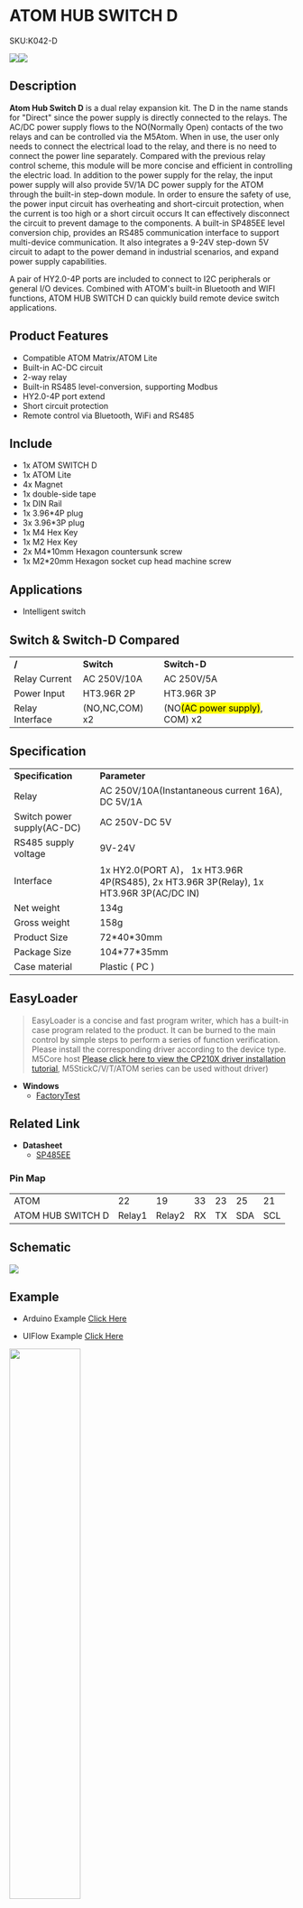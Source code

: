 # ATOM HUB SWITCH D

<el-tag effect="plain">SKU:K042-D</el-tag>

<div class="product_pic"><img src="assets/img/product_pics/atom_base/atomhub_switch_d/atom_switch_d_01.webp"><img src="assets/img/product_pics/atom_base/atomhub_switch_d/atom_switch_d_02.webp"></div>

## Description

**Atom Hub Switch D** is a dual relay expansion kit. The D in the name stands for "Direct" since the power supply is directly connected to the relays. The AC/DC power supply flows to the NO(Normally Open) contacts of the two relays and can be controlled via the M5Atom. When in use, the user only needs to connect the electrical load to the relay, and there is no need to connect the power line separately. Compared with the previous relay control scheme, this module will be more concise and efficient in controlling the electric load. In addition to the power supply for the relay, the input power supply will also provide 5V/1A DC power supply for the ATOM through the built-in step-down module. In order to ensure the safety of use, the power input circuit has overheating and short-circuit protection, when the current is too high or a short circuit occurs It can effectively disconnect the circuit to prevent damage to the components. A built-in SP485EE level conversion chip, provides an RS485 communication interface to support multi-device communication. It also integrates a 9-24V step-down 5V circuit to adapt to the power demand in industrial scenarios, and expand power supply capabilities. 

A pair of HY2.0-4P ports are included to connect to I2C peripherals or general I/O devices. Combined with ATOM's built-in Bluetooth and WIFI functions, ATOM HUB SWITCH D can quickly build remote device switch applications.

## Product Features

- Compatible ATOM Matrix/ATOM Lite
- Built-in AC-DC circuit
- 2-way relay
- Built-in RS485 level-conversion, supporting Modbus
- HY2.0-4P port extend
- Short circuit protection
- Remote control via Bluetooth, WiFi and RS485

## Include

- 1x ATOM SWITCH D
- 1x ATOM Lite
- 4x Magnet
- 1x double-side tape
- 1x DIN Rail
- 1x 3.96*4P plug
- 3x 3.96*3P plug
- 1x M4 Hex Key
- 1x M2 Hex Key
- 2x M4*10mm Hexagon countersunk screw
- 1x M2*20mm Hexagon socket cup head machine screw

## Applications

- Intelligent switch

## Switch & Switch-D Compared

<table>
   <tr style="font-weight:bold">
      <td>/</td>
      <td>Switch</td>
      <td>Switch-D</td>
   </tr>
   <tr>
      <td>Relay Current</td>
      <td>AC 250V/10A</td>
      <td>AC 250V/5A</td>
   </tr>
   <tr>
      <td>Power Input</td>
      <td>HT3.96R 2P</td>
      <td>HT3.96R 3P</td>
   </tr>
   <tr>
      <td>Relay Interface</td>
      <td>(NO,NC,COM) x2</td>
      <td>(NO<mark>(AC power supply)</mark>, COM) x2</td>
   </tr>
 </table>

## Specification

<table>
   <tr style="font-weight:bold">
      <td>Specification</td>
      <td>Parameter</td>
   </tr>
   <tr>
      <td>Relay</td>
      <td>AC 250V/10A(Instantaneous current 16A), DC 5V/1A</td>
   </tr>
   <tr>
      <td>Switch power supply(AC-DC)</td>
      <td>AC 250V-DC 5V</td>
   </tr>
   <tr>
      <td>RS485 supply voltage</td>
      <td>9V-24V</td>
   </tr>
   <tr>
      <td>Interface</td>
      <td>1x HY2.0(PORT A)， 1x HT3.96R 4P(RS485), 2x HT3.96R 3P(Relay), 1x HT3.96R 3P(AC/DC IN)</td>
   </tr>
   <tr>
      <td>Net weight</td>
      <td>134g</td>
   </tr>
   <tr>
      <td>Gross weight</td>
      <td>158g</td>
   </tr>
   <tr>
      <td>Product Size</td>
      <td>72*40*30mm</td>
   </tr>
   <tr>
      <td>Package Size</td>
      <td>104*77*35mm</td>
   </tr>
   <tr>
      <td>Case material</td>
      <td>Plastic ( PC )</td>
   </tr>
 </table>

## EasyLoader

>EasyLoader is a concise and fast program writer, which has a built-in case program related to the product. It can be burned to the main control by simple steps to perform a series of function verification. Please install the corresponding driver according to the device type. M5Core host [Please click here to view the CP210X driver installation tutorial](en/arduino/arduino_development), M5StickC/V/T/ATOM series can be used without driver)

- **Windows** 
   - [FactoryTest](https://m5stack.oss-cn-shenzhen.aliyuncs.com/EasyLoader/Windows/CORE/EasyLoader_M5Paper_FactoryTest.exe)

## Related Link

-  **Datasheet** 
    - [SP485EE](https://m5stack.oss-cn-shenzhen.aliyuncs.com/resource/docs/datasheet/hat/SP485EEN_en.pdf)

### Pin Map

<table>
 <tr><td>ATOM</td><td>22</td><td>19</td><td>33</td><td>23</td><td>25</td><td>21</td></tr>
 <tr><td>ATOM HUB SWITCH D</td><td>Relay1</td><td>Relay2</td><td>RX</td><td>TX</td><td>SDA</td><td>SCL</td></tr>
</table>

## Schematic

<img src="assets/img/product_pics/atom_base/atomhub_switch_d/atom_switch_d_03.webp">

## Example

- Arduino Example [Click Here](https://github.com/m5stack/M5-ProductExampleCodes/tree/master/AtomBase/AtomHubSwitch/AtomHubSwitch)

- UIFlow Example [Click Here](https://github.com/m5stack/M5-ProductExampleCodes/tree/master/AtomBase/AtomHubSwitch/UIFlow)

<img src="assets/img/product_pics/atom_base/atomhub_switch/uiflow_atomswitch.webp" width = "50%">

## Video

<video class="video_size" controls>
    <source src="https://m5stack.oss-cn-shenzhen.aliyuncs.com/video/Product_example_video/AtomBase/ATOM_SWITCH_D.mp4" type="video/mp4">
</video>

<script>

   var purchase_link = 'https://m5stack.com/products/atom-hub-switchd-2-relay-kit';

   anchor_search(purchase_link);
   scrollFunc();

</script>